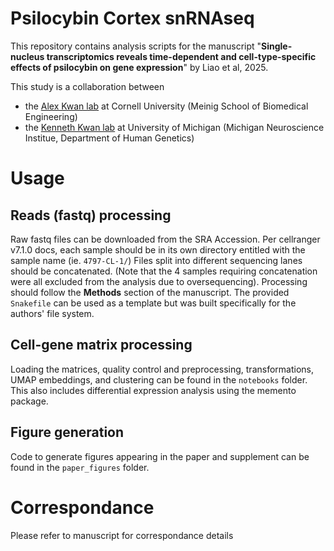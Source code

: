 # Psilocybin Cortex snRNAseq

This repository contains analysis scripts for the manuscript "**Single-nucleus transcriptomics reveals time-dependent and cell-type-specific effects of psilocybin on gene expression**" by Liao et al, 2025. 

This study is a collaboration between 
- the [Alex Kwan lab](alexkwanlab.org) at Cornell University (Meinig School of Biomedical Engineering)
- the [Kenneth Kwan lab](kwanlab.org) at University of Michigan (Michigan Neuroscience Institue, Department of Human Genetics)

# Usage

## Reads (fastq) processing

Raw fastq files can be downloaded from the SRA Accession. 
Per cellranger v7.1.0 docs, each sample should be in its own directory entitled with the sample name (ie. `4797-CL-1/`)
Files split into different sequencing lanes should be concatenated.
(Note that the 4 samples requiring concatenation were all excluded from the analysis due to oversequencing).
Processing should follow the **Methods** section of the manuscript.
The provided `Snakefile` can be used as a template but was built specifically for the authors' file system.

## Cell-gene matrix processing

Loading the matrices, quality control and preprocessing, transformations, UMAP embeddings, and clustering can be found in the `notebooks` folder. This also includes differential expression analysis using the memento package.

## Figure generation

Code to generate figures appearing in the paper and supplement can be found in the `paper_figures` folder.

# Correspondance

Please refer to manuscript for correspondance details